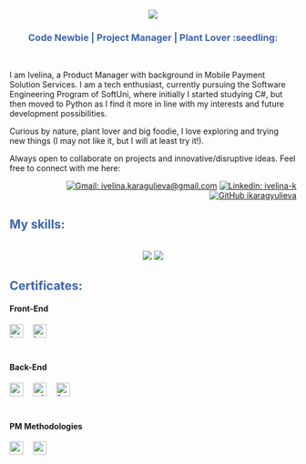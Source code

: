 <h1 align="center">
    <img src="https://readme-typing-svg.herokuapp.com/?font=Righteous&size=35&center=true&vCenter=true&width=500&height=70&duration=4000&lines=HI+THERE,+👋+THIS+IS+IVELINA!;+NICE+TO+MEET+YOU!;" />
</h1>

<h3 align="center" style="color: #3d64ad;">Code Newbie | Project Manager | Plant Lover :seedling:</h3>

<br/>

<p>I am Ivelina, a Product Manager with background in Mobile Payment Solution Services. I am a tech enthusiast, currently pursuing the Software Engineering Program of SoftUni, where initially I started studying C#, but then moved to Python as I find it more in line with my interests and future development possibilities. </p>
<p>Curious by nature, plant lover and big foodie, I love exploring and trying new things (I may not like it, but I will at least try it!). </p>
<p>Always open to collaborate on projects and innovative/disruptive ideas. Feel free to connect with me here: </p>
 <div align="right">

[![Gmail: ivelina.karagulieva@gmail.com](https://img.shields.io/badge/-Gmail-white?style=flat&logo=gmail&logoColor=%23EA4335)](mailto:ivelina.karagulieva@gmail.com)
[![Linkedin: ivelina-k](https://img.shields.io/badge/-LinkedIn-blue?style=flat&logo=linkedin&link=https%3A%2F%2Fwww.linkedin.com%2Fin%2Fivelina-k%2F)](https://www.linkedin.com/in/ivelina-k/)
[![GitHub ikaragyulieva](https://img.shields.io/github/followers/ikaragyulieva?label=follow&style=social)](https://github.com/ikaragyulieva)
</div>


<h2 style="color: #3d64ad;">My skills:</h2>
 <br/>
<div align="center">
    <img src="https://skillicons.dev/icons?i=python,javascript,html,css,vscode,nodejs,github,git,django&theme=light" />
    <img src="https://skillicons.dev/icons?i=pycharm,postgres,docker,cs,figma,postman&theme=light" /><br>
</div>

<h2 style="color: #3d64ad;">Certificates:</h2>

#### Front-End
<div style="display: flex; flex-wrap: wrap">
  <a href="./certificates/HTML%20%26%20CSS%20-%20January%202024%20-%20Certificate.pdf"><img align="left" alt="basics" height="24px" src="https://img.shields.io/badge/-CSS-black?style=flat&logo=html5&logoColor=white&label=HTML&labelColor=rgb(233%2C98%2C40)&color=blue" style="padding-right:1em; padding-bottom:0.5em;"/></a>
  <a href="./certificates/JS%20Front-End%20-%20February%202024%20-%20Certificate.pdf"><img align="left" alt="basics" height="24px" src="https://img.shields.io/badge/-Front--End-black?style=flat&logo=javascript&logoColor=%23F7DF1E&label=JS&labelColor=black&color=%23F7DF1E" style="padding-right:1em; padding-bottom:0.5em;"/></a>

</div>
<br />

#### Back-End
<div style="display: flex; flex-wrap: wrap">
  <!-- https://img.shields.io/badge/Python-OOP-darkred?logo=Python&labelColor=blue&logoColor=white&style=flat -->
  <a href="./certificates/Python%20OOP%20-%20October%202023%20-%20Certificate.pdf"><img align="left" alt="oop" height="24px" src="https://img.shields.io/badge/-OOP-black?style=flat&logo=python&label=Python%20&labelColor=white" style="padding-right:1em; padding-bottom:0.5em;"/></a>
  <a href="./certificates/Python%20Advanced%20-%20September%202023%20-%20Certificate.pdf"><img align="left" alt="advanced" height="24px" src="https://img.shields.io/badge/-Advanced-black?style=flat&logo=python&label=Python%20&labelColor=white" style="padding-right:1em; padding-bottom:0.5em;"/></a>
  <a href="./certificates/Programming%20Fundamentals%20with%20C%23%20-%20January%202021%20-%20Certificate.pdf"><img align="left" alt="fundamentals" height="24px" src="https://img.shields.io/badge/-Fundamentals-black?style=flat&logo=csharp&logoColor=rgb(100%2C32%2C118)&label=C%23&labelColor=white" style="padding-right:1em; padding-bottom:0.5em;"/></a>
  
</div>
<br />

#### PM Methodologies
<div style="display: flex; flex-wrap: wrap">
  <a href="./certificates/Agile%20Essentials%20with%20Scrum%20-%20October%202023%20-%20Certificate.pdf"><img align="left" alt="mysql" height="24px" src="https://img.shields.io/badge/-Essentials-black?style=flat&label=Agile&labelColor=rgb(0%2C31%2C93)" style="padding-right:1em; padding-bottom:0.5em;"/></a>
  <a href="./certificates/Agile%20Advanced%20with%20Scrum%20-%20December%202023%20-%20Certificate.pdf"><img align="left" alt="mysql" height="24px" src="https://img.shields.io/badge/-Advanced-black?style=flat&label=Scrum&labelColor=rgb(37%2C194%2C160)" style="padding-right:1em; padding-bottom:0.5em;"/></a>
</div>
<br />

